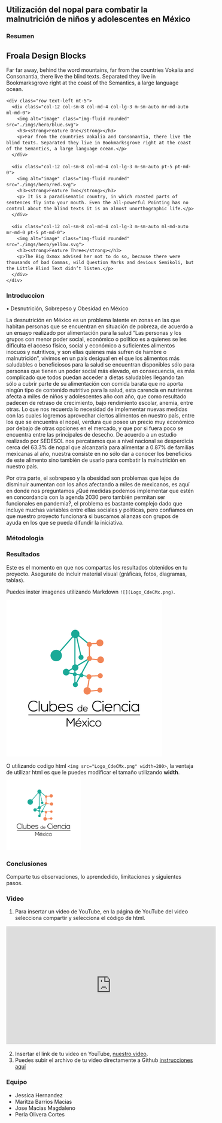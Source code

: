 <section class="fdb-block">
  <div class="container">
    <div class="row justify-content-center">
      <div class="col col-md-8 text-center">
        <h1>Utilización del nopal para combatir la malnutrición de niños y adolescentes en México</h1>
      </div>
    </div>
  </div>
</section>




### Resumen







<section class="fdb-block">
  <div class="container">
    <div class="row justify-content-center">
      <div class="col-12 text-left">
        <h1>Froala Design Blocks</h1>
        <p class="lead">Far far away, behind the word mountains, far from the countries Vokalia and Consonantia, there live the blind texts. Separated they live in Bookmarksgrove right at the coast of the Semantics, a large language ocean.</p>
      </div>
    </div>

    <div class="row text-left mt-5">
      <div class="col-12 col-sm-8 col-md-4 col-lg-3 m-sm-auto mr-md-auto ml-md-0">
        <img alt="image" class="img-fluid rounded" src="./imgs/hero/blue.svg">
        <h3><strong>Feature One</strong></h3>
        <p>Far from the countries Vokalia and Consonantia, there live the blind texts. Separated they live in Bookmarksgrove right at the coast of the Semantics, a large language ocean.</p>
      </div>

      <div class="col-12 col-sm-8 col-md-4 col-lg-3 m-sm-auto pt-5 pt-md-0">
        <img alt="image" class="img-fluid rounded" src="./imgs/hero/red.svg">
        <h3><strong>Feature Two</strong></h3>
        <p> It is a paradisematic country, in which roasted parts of sentences fly into your mouth. Even the all-powerful Pointing has no control about the blind texts it is an almost unorthographic life.</p>
      </div>

      <div class="col-12 col-sm-8 col-md-4 col-lg-3 m-sm-auto ml-md-auto mr-md-0 pt-5 pt-md-0">
        <img alt="image" class="img-fluid rounded" src="./imgs/hero/yellow.svg">
        <h3><strong>Feature Three</strong></h3>
        <p>The Big Oxmox advised her not to do so, because there were thousands of bad Commas, wild Question Marks and devious Semikoli, but the Little Blind Text didn’t listen.</p>
      </div>
    </div>
  </div>
</section>
















### Introduccion

•	Desnutrición, Sobrepeso y Obesidad en México

La desnutrición en México es un problema latente en zonas en las que habitan personas que se encuentran en situación de pobreza, de acuerdo a un ensayo realizado por alimentación para la salud “Las personas y los grupos con menor poder social, económico o político es a quienes se les dificulta el acceso físico, social y económico a suficientes alimentos inocuos y nutritivos, y son ellas quienes más sufren de hambre o malnutrición”, vivimos en un país desigual en el que los alimentos más saludables o beneficiosos para la salud se encuentran disponibles sólo para personas que tienen un poder social más elevado, en consecuencia, es más complicado que todos puedan acceder a dietas saludables llegando tan sólo a cubrir parte de su alimentación con comida barata que no aporta ningún tipo de contenido nutritivo para la salud, esta carencia en nutrientes afecta a miles de niños y adolescentes año con año, que como resultado padecen de retraso de crecimiento, bajo rendimiento escolar, anemia, entre otras.  Lo que nos recuerda lo necesidad de implementar nuevas medidas con las cuales logremos aprovechar ciertos alimentos en nuestro país, entre los que se encuentra el nopal, verdura que posee un precio muy económico por debajo de otras opciones en el mercado, y que por si fuera poco se encuentra entre las principales de desecho. De acuerdo a un estudio realizado por SEDESOL nos percatamos que a nivel nacional se desperdicia cerca del 63.3% de nopal que alcanzaría para alimentar a 0.87% de familias mexicanas al año, nuestra consiste en no sólo dar a conocer los beneficios de este alimento sino también de usarlo para combatir la malnutrición en nuestro país.

Por otra parte, el sobrepeso y la obesidad son problemas que lejos de disminuir aumentan con los años afectando a miles de mexicanos, es aquí en donde nos preguntamos ¿Qué medidas podemos implementar que estén en concordancia con la agenda 2030 pero también permitan ser funcionales en pandemia?, el problema es bastante complejo dado que incluye muchas variables entre ellas sociales y políticas, pero confiamos en que nuestro proyecto funcionará si buscamos alianzas con grupos de ayuda en los que se pueda difundir la iniciativa. 


### Métodología



### Resultados

Este es el momento en que nos compartas los resultados obtenidos en tu proyecto. Asegurate de incluir material visual (gráficas, fotos, diagramas, tablas). 

Puedes inster imagenes utilizando Markdown `![](Logo_CdeCMx.png)`.

![](Logo_CdeCMx.png)

O utilizando codigo html `<img src="Logo_CdeCMx.png" width=200>`, la ventaja de utilizar html es que le puedes modificar el tamaño utilizando **width**.
<img src="Logo_CdeCMx.png" width=200>


### Conclusiones

Comparte tus observaciones, lo aprendedido, limitaciones y siguientes pasos. 

### Video
 1. Para insertar un video de YouTube, en la página de YouTube del video selecciona compartir y selecciona el código de html.
 <iframe width="560" height="315" src="https://www.youtube.com/embed/PLj1-CMNERM" title="YouTube video player" frameborder="0" allow="accelerometer; autoplay; clipboard-write; encrypted-media; gyroscope; picture-in-picture" allowfullscreen></iframe>
 
 2. Insertar el link de tu video en YouTube, [nuestro video](https://youtu.be/rmXvlBPq24Q).
 4. Puedes subir el archivo de tu video directamente a Github [instrucciones aquí](https://stackoverflow.com/questions/4279611/how-to-embed-a-video-into-github-readme-md)
 
### Equipo

* Jessica Hernandez 
* Maritza Barrios Macias
* Jose Macias Magdaleno
* Perla Olivera Cortes
